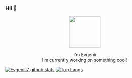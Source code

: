 ### Hi! 👋
<div align="center">
<img src="https://octodex.github.com/images/inspectocat.jpg" width="100">
<p>
  I'm Evgenii<br>
  I’m currently working on something cool!
</p>
</div>

[![EvgeniiI7 github stats](https://github-readme-stats.vercel.app/api?username=EvgeniiI7)](https://github.com/EvgeniiI7)  [![Top Langs](https://github-readme-stats.vercel.app/api/top-langs/?username=EvgeniiI7&layout=compact)](https://github.com/EvgeniiI7)

